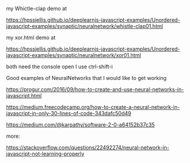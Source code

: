 
my Whictle-clap demo at

https://hpssjellis.github.io/deeplearnjs-javascript-examples/Unordered-javascript-examples/synaptic/neuralnetwork/whistle-clap01.html

my xor.html demo at

https://hpssjellis.github.io/deeplearnjs-javascript-examples/Unordered-javascript-examples/synaptic/neuralnetwork/xor01.html

both need the console open I use ctrl-shift-i








Good examples of NeuralNetworks that I would like to get working


https://progur.com/2016/09/how-to-create-and-use-neural-networks-in-javascript.html



https://medium.freecodecamp.org/how-to-create-a-neural-network-in-javascript-in-only-30-lines-of-code-343dafc50d49



https://medium.com/@karpathy/software-2-0-a64152b37c35



more:

https://stackoverflow.com/questions/22492274/neural-network-in-javascript-not-learning-properly



